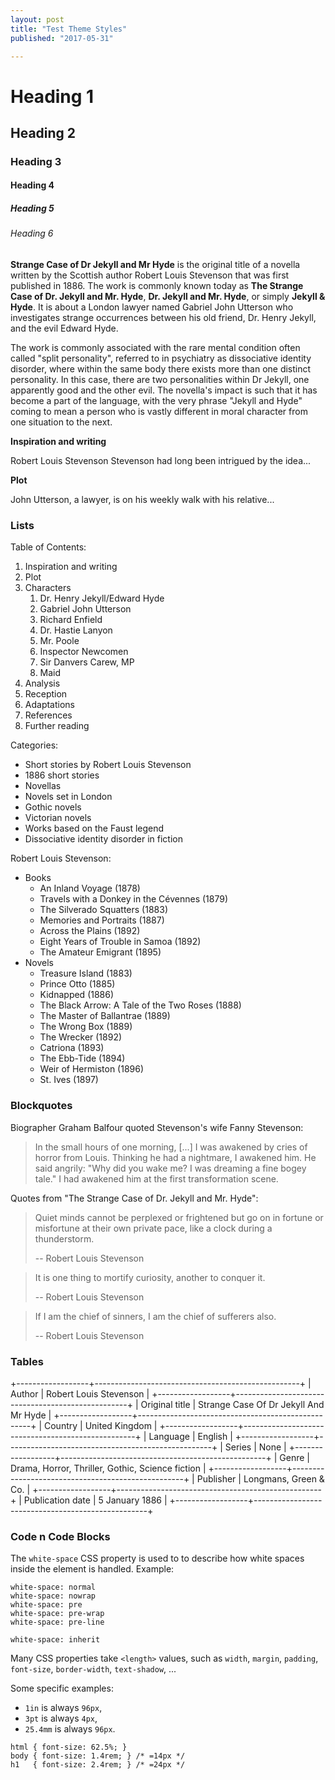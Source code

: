 ```yaml
---
layout: post
title: "Test Theme Styles"
published: "2017-05-31"

---
```


# Heading 1

## Heading 2

### Heading 3

#### Heading 4

##### Heading 5

###### Heading 6

**Strange Case of Dr Jekyll and Mr Hyde** is the original
title of a novella written by the Scottish author Robert Louis Stevenson
that was first published in 1886. The work is commonly known today as
**The Strange Case of Dr. Jekyll and Mr. Hyde**,
**Dr. Jekyll and Mr. Hyde**, or simply
**Jekyll & Hyde**.
It is about a London lawyer named Gabriel John Utterson
who investigates strange occurrences between
his old friend, Dr. Henry Jekyll, and the evil Edward Hyde.

The work is commonly associated with the rare mental condition often called
"split personality", referred to in psychiatry as dissociative identity disorder,
where within the same body there exists more than one distinct personality.
In this case, there are two personalities within Dr Jekyll, one apparently good
and the other evil. The novella's impact is such that it has become a part of
the language, with the very phrase "Jekyll and Hyde" coming to mean a person
who is vastly different in moral character from one situation to the next.

**Inspiration and writing**

Robert Louis Stevenson Stevenson had long been intrigued by the idea...

**Plot**

John Utterson, a lawyer, is on his weekly walk with his relative...

### Lists

Table of Contents:

1. Inspiration and writing
2. Plot
3. Characters
    1. Dr. Henry Jekyll/Edward Hyde
    2. Gabriel John Utterson
    3. Richard Enfield
    4. Dr. Hastie Lanyon
    5. Mr. Poole
    6. Inspector Newcomen
    7. Sir Danvers Carew, MP
    8. Maid
4. Analysis
5. Reception
6. Adaptations
7. References
8. Further reading

Categories:

- Short stories by Robert Louis Stevenson
- 1886 short stories
- Novellas
- Novels set in London
- Gothic novels
- Victorian novels
- Works based on the Faust legend
- Dissociative identity disorder in fiction

Robert Louis Stevenson:

- Books
  - An Inland Voyage (1878)
  - Travels with a Donkey in the Cévennes (1879)
  - The Silverado Squatters (1883)
  - Memories and Portraits (1887)
  - Across the Plains (1892)
  - Eight Years of Trouble in Samoa (1892)
  - The Amateur Emigrant (1895)
- Novels
  - Treasure Island (1883)
  - Prince Otto (1885)
  - Kidnapped (1886)
  - The Black Arrow: A Tale of the Two Roses (1888)
  - The Master of Ballantrae (1889)
  - The Wrong Box (1889)
  - The Wrecker (1892)
  - Catriona (1893)
  - The Ebb-Tide (1894)
  - Weir of Hermiston (1896)
  - St. Ives (1897)

### Blockquotes

Biographer Graham Balfour quoted Stevenson's wife Fanny Stevenson:

> In the small hours of one morning, [...] I was awakened by cries of horror
> from Louis. Thinking he had a nightmare, I awakened him. He said angrily:
> "Why did you wake me? I was dreaming a fine bogey tale."
> I had awakened him at the first transformation scene.

Quotes from "The Strange Case of Dr. Jekyll and Mr. Hyde":

> Quiet minds cannot be perplexed or frightened but go on in fortune
> or misfortune at their own private pace, like a clock during a thunderstorm.
>
> -- Robert Louis Stevenson

> It is one thing to mortify curiosity, another to conquer it.
>
> -- Robert Louis Stevenson

> If I am the chief of sinners, I am the chief of sufferers also.
>
> -- Robert Louis Stevenson

### Tables

+------------------+---------------------------------------------------+
| Author           | Robert Louis Stevenson                            |
+------------------+---------------------------------------------------+
| Original title   | Strange Case Of Dr Jekyll And Mr Hyde             |
+------------------+---------------------------------------------------+
| Country          | United Kingdom                                    |
+------------------+---------------------------------------------------+
| Language         | English                                           |
+------------------+---------------------------------------------------+
| Series           | None                                              |
+------------------+---------------------------------------------------+
| Genre            | Drama, Horror, Thriller, Gothic, Science fiction  |
+------------------+---------------------------------------------------+
| Publisher        | Longmans, Green & Co.                             |
+------------------+---------------------------------------------------+
| Publication date | 5 January 1886                                    |
+------------------+---------------------------------------------------+

### Code n Code Blocks

The `white-space` CSS property is used to to describe
how white spaces inside the element is handled. Example:

~~~
white-space: normal
white-space: nowrap
white-space: pre
white-space: pre-wrap
white-space: pre-line

white-space: inherit
~~~

Many CSS properties take `<length>` values,
such as `width`, `margin`,  `padding`, `font-size`, `border-width`, `text-shadow`, ...

Some specific examples:

- `1in` is always `96px`,
- `3pt` is always `4px`,
- `25.4mm` is always `96px`.

~~~
html { font-size: 62.5%; }
body { font-size: 1.4rem; } /* =14px */
h1   { font-size: 2.4rem; } /* =24px */
~~~

